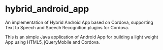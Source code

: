 hybrid_android_app
==================

An implementation of Hybrid Android App based on Cordova, supporting Text to Speech and Speech Recognition plugins for Cordova.

This is an simple Java application of Android App for building a light weight App using HTML5, jQueryMobile and Cordova.
